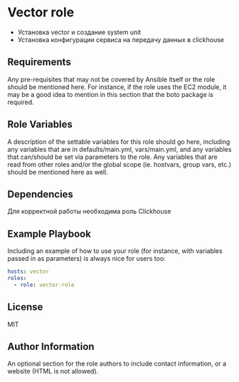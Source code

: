 Vector role
=========

- Установка vector и создание system unit
- Установка конфигурации сервиса на передачу данных в clickhouse

Requirements
------------

Any pre-requisites that may not be covered by Ansible itself or the role should be mentioned here. For instance, if the role uses the EC2 module, it may be a good idea to mention in this section that the boto package is required.

Role Variables
--------------

A description of the settable variables for this role should go here, including any variables that are in defaults/main.yml, vars/main.yml, and any variables that can/should be set via parameters to the role. Any variables that are read from other roles and/or the global scope (ie. hostvars, group vars, etc.) should be mentioned here as well.

Dependencies
------------

Для корректной работы необходима роль Clickhouse

Example Playbook
----------------

Including an example of how to use your role (for instance, with variables passed in as parameters) is always nice for users too:

```yaml
hosts: vector
roles:
  - role: vector-role
```

License
-------

MIT

Author Information
------------------

An optional section for the role authors to include contact information, or a website (HTML is not allowed).
